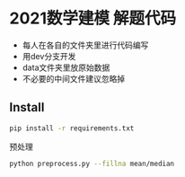 # 2021数学建模 解题代码
- 每人在各自的文件夹里进行代码编写
- 用dev分支开发
- data文件夹里放原始数据
- 不必要的中间文件建议忽略掉

## Install 
```bash
pip install -r requirements.txt
```


预处理
```bash
python preprocess.py --fillna mean/median
```
